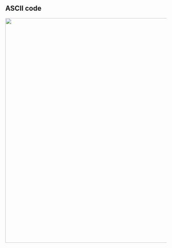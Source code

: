 ## ASCII code
<img src="https://alpharithms.s3.amazonaws.com/assets/img/ascii-chart/ascii-table-alpharithms-scaled.jpg" width="700"/>
